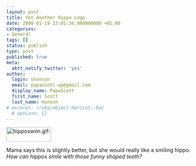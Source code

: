 ```yaml
---
layout: post
title: Yet Another Hippo Logo
date: 2000-01-19 13:01:36.000000000 +01:00
categories:
- General
tags: []
status: publish
type: post
published: true
meta:
  aktt_notify_twitter: 'yes'
author:
  login: shanson
  email: papascott-wp@gmail.com
  display_name: PapaScott
  first_name: Scott
  last_name: Hanson
# excerpt: !ruby/object:Hpricot::Doc
  # options: {}
---
```

<p><img src="http://www.papascott.de/wordpress/wp-content/uploads/2000/01/hipposwim.gif" height="38" width="118" border="0" alt="hipposwim.gif: " /></p>
<p>Mama says this is slightly better, but she would really like a smiling hippo. <i>How can hippos smile with those funny shaped teeth?</i></p>
